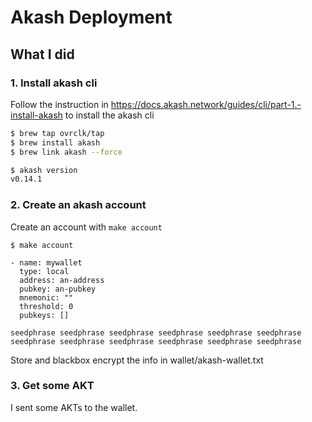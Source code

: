 # Akash Deployment

## What I did

### 1. Install akash cli

Follow the instruction in https://docs.akash.network/guides/cli/part-1.-install-akash to install the akash cli

```sh
$ brew tap ovrclk/tap
$ brew install akash
$ brew link akash --force

$ akash version
v0.14.1
```

### 2. Create an akash account

Create an account with `make account`

```
$ make account

- name: mywallet
  type: local
  address: an-address
  pubkey: an-pubkey
  mnemonic: ""
  threshold: 0
  pubkeys: []

seedphrase seedphrase seedphrase seedphrase seedphrase seedphrase seedphrase seedphrase seedphrase seedphrase seedphrase seedphrase
```

Store and blackbox encrypt the info in wallet/akash-wallet.txt

### 3. Get some AKT

I sent some AKTs to the wallet.
